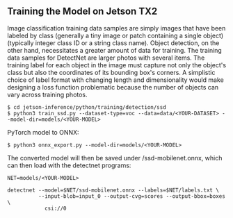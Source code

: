 ## Training the Model on Jetson TX2

Image classification training data samples are simply images that have been labeled by class (generally a tiny image or patch containing a single object) 
(typically integer class ID or a string class name). Object detection, on the other hand, necessitates a greater amount of data for training. The training 
data samples for DetectNet are larger photos with several items. The training label for each object in the image must capture not only the object's class 
but also the coordinates of its bounding box's corners. A simplistic choice of label format with changing length and dimensionality would make designing 
a loss function problematic because the number of objects can vary across training photos.

```
$ cd jetson-inference/python/training/detection/ssd
$ python3 train_ssd.py --dataset-type=voc --data=data/<YOUR-DATASET> --model-dir=models/<YOUR-MODEL>
```
PyTorch model to ONNX:
```
$ python3 onnx_export.py --model-dir=models/<YOUR-MODEL>
```

The converted model will then be saved under <YOUR-MODEL>/ssd-mobilenet.onnx, which can then load with the detectnet programs:
```
NET=models/<YOUR-MODEL>

detectnet --model=$NET/ssd-mobilenet.onnx --labels=$NET/labels.txt \
          --input-blob=input_0 --output-cvg=scores --output-bbox=boxes \
            csi://0
```
